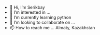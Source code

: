 - 👋 Hi, I’m Serikbay
- 👀 I’m interested in ...
- 🌱 I’m currently learning python
- 💞️ I’m looking to collaborate on ...
- 📫 How to reach me ... Almaty, Kazakhstan

<!---
Sico1234/Sico1234 is a ✨ special ✨ repository because its `README.md` (this file) appears on your GitHub profile.
You can click the Preview link to take a look at your changes.
--->
